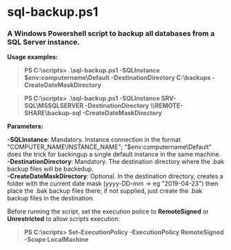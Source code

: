 # sql-backup.ps1
### A Windows Powershell script to backup all databases from a SQL Server instance.

**Usage examples:**
>**PS C:\scripts\> .\sql-backup.ps1 -SQLInstance $env:computername\Default -DestinationDirectory C:\backups -CreateDateMaskDirectory**  

>**PS C:\scripts\> .\sql-backup.ps1 -SQLInstance SRV-SQL\MSSQLSERVER -DestinationDirectory \\\\REMOTE-SHARE\backup-sql -CreateDateMaskDirectory**

**Parameters:**

**-SQLInstance**: Mandatory. Instance connection in the format "COMPUTER_NAME\INSTANCE_NAME"; "$env:computername\Default" does the trick for backingup a single default instance in the same machine.  
**-DestinationDirectory**: Mandatory. The destination directory where the .bak backup files will be backedup.  
**-CreateDateMaskDirectory**: Optional. In the destination directory, creates a folder with the current date mask (yyyy-DD-mm -> eg "2019-04-23") then place the .bak backup files there; if not supplied, just create the .bak backup files in the destination.  

Before running the script, set the execution police to **RemoteSigned** or **Unrestricted** to allow scripts execution:  
>**PS C:\scripts\> Set-ExecutionPolicy -ExecutionPolicy RemoteSigned -Scope LocalMachine**

